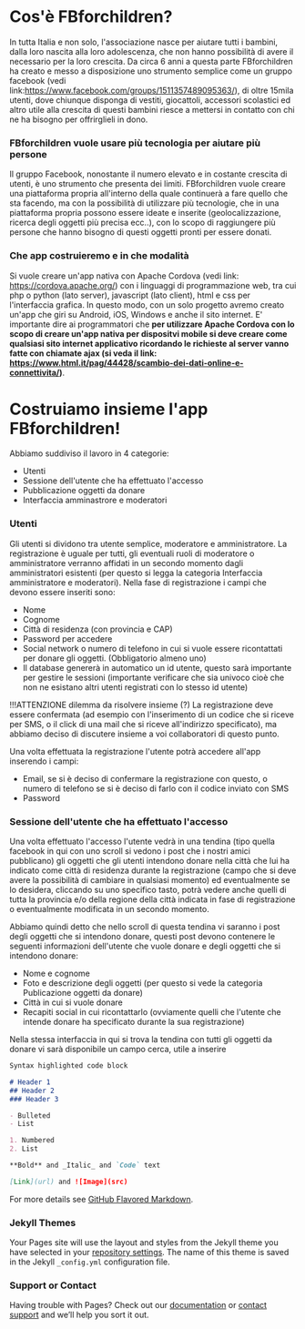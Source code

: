 # Cos'è FBforchildren?
In tutta Italia e non solo, l'associazione nasce per aiutare tutti i bambini, dalla loro nascita alla loro adolescenza, che non hanno possibilità di avere il necessario per la loro crescita. Da circa 6 anni a questa parte FBforchildren ha creato e messo a disposizione uno strumento semplice come un gruppo facebook (vedi link:https://www.facebook.com/groups/1511357489095363/), di oltre 15mila utenti, dove chiunque disponga di vestiti, giocattoli, accessori scolastici ed altro utile alla crescita di questi bambini riesce a mettersi in contatto con chi ne ha bisogno per offrirglieli in dono.

### FBforchildren vuole usare più tecnologia per aiutare più persone
Il gruppo Facebook, nonostante il numero elevato e in costante crescita di utenti, è uno strumento che presenta dei limiti. FBforchildren vuole creare una piattaforma propria all'interno della quale continuerà a fare quello che sta facendo, ma con la possibilità di utilizzare più tecnologie, che in una piattaforma propria possono essere ideate e inserite (geolocalizzazione, ricerca degli oggetti più precisa ecc..), con lo scopo di raggiungere più persone che hanno bisogno di questi oggetti pronti per essere donati.


### Che app costruieremo e in che modalità
Si vuole creare un'app nativa con Apache Cordova (vedi link: https://cordova.apache.org/) con i linguaggi di programmazione web, tra cui php o python (lato server), javascript (lato client), html e css per l'interfaccia grafica. In questo modo, con un solo progetto avremo creato un'app che giri su Android, iOS, Windows e anche il sito internet. E' importante dire ai programmatori che <strong>per utilizzare Apache Cordova con lo scopo di creare un'app nativa per dispositvi mobile si deve creare come qualsiasi sito internet applicativo ricordando le richieste al server vanno fatte con chiamate ajax (si veda il link: https://www.html.it/pag/44428/scambio-dei-dati-online-e-connettivita/)</strong>.

# Costruiamo insieme l'app FBforchildren!
Abbiamo suddiviso il lavoro in 4 categorie:
- Utenti
- Sessione dell'utente che ha effettuato l'accesso
- Pubblicazione oggetti da donare
- Interfaccia amminastrore e moderatori

### Utenti
Gli utenti si dividono tra utente semplice, moderatore e amministratore. La registrazione è uguale per tutti, gli eventuali ruoli di moderatore o amministratore verranno affidati in un secondo momento dagli amministratori esistenti (per questo si legga la categoria Interfaccia amministratore e moderatori).
Nella fase di registrazione i campi che devono essere inseriti sono:
- Nome 
- Cognome
- Città di residenza (con provincia e CAP)
- Password per accedere
- Social network o numero di telefono in cui si vuole essere ricontattati per donare gli oggetti. (Obbligatorio almeno uno)
- Il database genererà in automatico un id utente, questo sarà importante per gestire le sessioni (importante verificare che sia univoco cioè che non ne esistano altri utenti registrati con lo stesso id utente)

!!!ATTENZIONE dilemma da risolvere insieme (?)
La registrazione deve essere confermata (ad esempio con l'inserimento di un codice che si riceve per SMS, o il click di una mail che si riceve all'indirizzo specificato), ma abbiamo deciso di discutere insieme a voi collaboratori di questo punto.

Una volta effettuata la registrazione l'utente potrà accedere all'app inserendo i campi: 
- Email, se si è deciso di confermare la registrazione con questo, o numero di telefono se si è deciso di farlo con il codice inviato con SMS
- Password

### Sessione dell'utente che ha effettuato l'accesso
Una volta effettuato l'accesso l'utente vedrà in una tendina (tipo quella facebook in qui con uno scroll si vedono i post che i nostri amici pubblicano) gli oggetti che gli utenti intendono donare nella città che lui ha indicato come città di residenza durante la registrazione (campo che si deve avere la possibilità di cambiare in qualsiasi momento) ed eventualmente se lo desidera, cliccando su uno specifico tasto, potrà vedere anche quelli di tutta la provincia e/o della regione della città indicata in fase di registrazione o eventualmente modificata in un secondo momento.

Abbiamo quindi detto che nello scroll di questa tendina vi saranno i post degli oggetti che si intendono donare, questi post devono contenere le seguenti informazioni dell'utente che vuole donare e degli oggetti che si intendono donare:
- Nome e cognome 
- Foto e descrizione degli oggetti (per questo si vede la categoria Publicazione oggetti da donare)
- Città in cui si vuole donare
- Recapiti social in cui ricontattarlo (ovviamente quelli che l'utente che intende donare ha specificato durante la sua registrazione)

Nella stessa interfaccia in qui si trova la tendina con tutti gli oggetti da donare vi sarà disponibile un campo cerca, utile a inserire 



```markdown
Syntax highlighted code block

# Header 1
## Header 2
### Header 3

- Bulleted
- List

1. Numbered
2. List

**Bold** and _Italic_ and `Code` text

[Link](url) and ![Image](src)
```

For more details see [GitHub Flavored Markdown](https://guides.github.com/features/mastering-markdown/).

### Jekyll Themes

Your Pages site will use the layout and styles from the Jekyll theme you have selected in your [repository settings](https://github.com/fbforchildren/FBforchildrenAPP/settings). The name of this theme is saved in the Jekyll `_config.yml` configuration file.

### Support or Contact

Having trouble with Pages? Check out our [documentation](https://help.github.com/categories/github-pages-basics/) or [contact support](https://github.com/contact) and we’ll help you sort it out.
